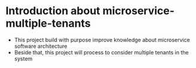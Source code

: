 # Introduction about microservice-multiple-tenants
- This project build with purpose improve knowledge about microservice software architecture
- Beside that, this project will process to consider multiple tenants in the system

# 
